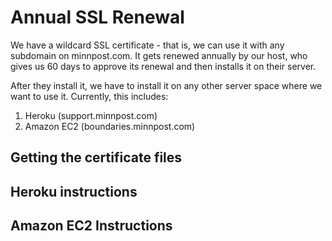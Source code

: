 # Annual SSL Renewal

We have a wildcard SSL certificate - that is, we can use it with any subdomain on minnpost.com. It gets renewed annually by our host, who gives us 60 days to approve its renewal and then installs it on their server.

After they install it, we have to install it on any other server space where we want to use it. Currently, this includes:

1. Heroku (support.minnpost.com)
2. Amazon EC2 (boundaries.minnpost.com)

## Getting the certificate files

## Heroku instructions

## Amazon EC2 Instructions
